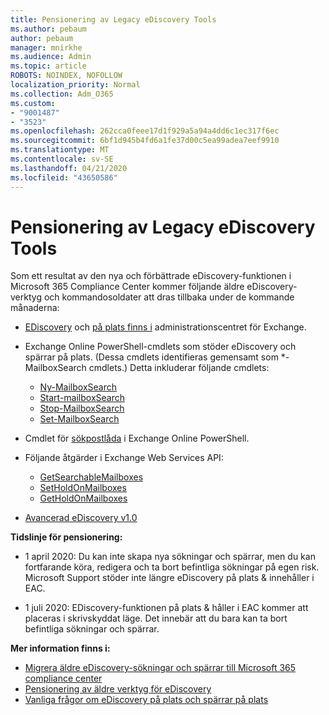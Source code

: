 ```yaml
---
title: Pensionering av Legacy eDiscovery Tools
ms.author: pebaum
author: pebaum
manager: mnirkhe
ms.audience: Admin
ms.topic: article
ROBOTS: NOINDEX, NOFOLLOW
localization_priority: Normal
ms.collection: Adm_O365
ms.custom:
- "9001487"
- "3523"
ms.openlocfilehash: 262cca0feee17d1f929a5a94a4dd6c1ec317f6ec
ms.sourcegitcommit: 6bf1d945b4fd6a1fe37d00c5ea99adea7eef9910
ms.translationtype: MT
ms.contentlocale: sv-SE
ms.lasthandoff: 04/21/2020
ms.locfileid: "43650586"
---
```

# <a name="retirement-of-legacy-ediscovery-tools"></a>Pensionering av Legacy eDiscovery Tools

Som ett resultat av den nya och förbättrade eDiscovery-funktionen i Microsoft 365 Compliance Center kommer följande äldre eDiscovery-verktyg och kommandosoldater att dras tillbaka under de kommande månaderna:

- [EDiscovery](https://docs.microsoft.com/exchange/security-and-compliance/in-place-ediscovery/in-place-ediscovery) och [på plats finns i](https://docs.microsoft.com/exchange/security-and-compliance/create-or-remove-in-place-holds) administrationscentret för Exchange.

- Exchange Online PowerShell-cmdlets som stöder eDiscovery och spärrar på plats. (Dessa cmdlets identifieras gemensamt som *-MailboxSearch cmdlets.) Detta inkluderar följande cmdlets:

    - [Ny-MailboxSearch](https://docs.microsoft.com/powershell/module/exchange/policy-and-compliance-content-search/new-mailboxsearch)
    - [Start-mailboxSearch](https://docs.microsoft.com/powershell/module/exchange/policy-and-compliance-content-search/start-mailboxsearch)
    - [Stop-MailboxSearch](https://docs.microsoft.com/powershell/module/exchange/policy-and-compliance-content-search/stop-mailboxsearch)
    - [Set-MailboxSearch](https://docs.microsoft.com/powershell/module/exchange/policy-and-compliance-content-search/set-mailboxsearch)

- Cmdlet för [sökpostlåda](https://docs.microsoft.com/powershell/module/exchange/mailboxes/search-mailbox?view=exchange-ps) i Exchange Online PowerShell.
- Följande åtgärder i Exchange Web Services API:
    - [GetSearchableMailboxes](https://docs.microsoft.com/exchange/client-developer/web-service-reference/getsearchablemailboxes-operation)
    - [SetHoldOnMailboxes](https://docs.microsoft.com/exchange/client-developer/web-service-reference/setholdonmailboxes-operation)
    - [GetHoldOnMailboxes](https://docs.microsoft.com/exchange/client-developer/web-service-reference/getholdonmailboxes-operation)

- [Avancerad eDiscovery v1.0](https://docs.microsoft.com/microsoft-365/compliance/office-365-advanced-ediscovery)

**Tidslinje för pensionering:**
- 1 april 2020: Du kan inte skapa nya sökningar och spärrar, men du kan fortfarande köra, redigera och ta bort befintliga sökningar på egen risk. Microsoft Support stöder inte längre eDiscovery på plats & innehåller i EAC.

- 1 juli 2020: EDiscovery-funktionen på plats & håller i EAC kommer att placeras i skrivskyddat läge. Det innebär att du bara kan ta bort befintliga sökningar och spärrar.

**Mer information finns i:**

 - [Migrera äldre eDiscovery-sökningar och spärrar till Microsoft 365 compliance center](https://docs.microsoft.com/microsoft-365/compliance/migrate-legacy-ediscovery-searches-and-holds)
 - [Pensionering av äldre verktyg för eDiscovery](https://docs.microsoft.com/microsoft-365/compliance/legacy-ediscovery-retirement)
 - [Vanliga frågor om eDiscovery på plats och spärrar på plats](https://docs.microsoft.com/microsoft-365/compliance/legacy-ediscovery-retirement#faqs-about-in-place-ediscovery-and-in-place-holds)



